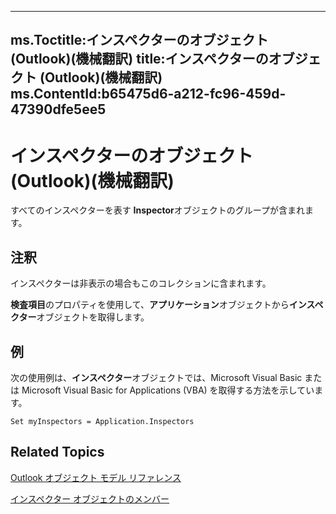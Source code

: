 

---
ms.Toctitle:インスペクターのオブジェクト (Outlook)(機械翻訳)
title:インスペクターのオブジェクト (Outlook)(機械翻訳)
ms.ContentId:b65475d6-a212-fc96-459d-47390dfe5ee5
---
# インスペクターのオブジェクト (Outlook)(機械翻訳)




すべてのインスペクターを表す **Inspector**オブジェクトのグループが含まれます。

## 注釈
インスペクターは非表示の場合もこのコレクションに含まれます。



**検査項目**のプロパティを使用して、**アプリケーション**オブジェクトから**インスペクター**オブジェクトを取得します。



## 例
次の使用例は、**インスペクター**オブジェクトでは、Microsoft Visual Basic または Microsoft Visual Basic for Applications (VBA) を取得する方法を示しています。

```vba
Set myInspectors = Application.Inspectors
```




## Related Topics

[Outlook オブジェクト モデル リファレンス](73221b13-d8d8-99b8-3394-b95dbbfd5ddc.md)

[インスペクター オブジェクトのメンバー](897aab77-650a-6f0a-7599-5487bec45448.md)




